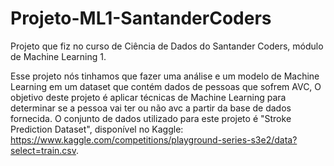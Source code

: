 # Projeto-ML1-SantanderCoders
Projeto que fiz no curso de Ciência de Dados do Santander Coders, módulo de Machine Learning 1.

Esse projeto nós tinhamos que fazer uma análise e um modelo de Machine Learning em um dataset que contém dados de pessoas que sofrem AVC, O objetivo deste projeto é aplicar técnicas de Machine Learning para determinar se a pessoa vai ter ou não avc a partir da base de dados fornecida. O conjunto de dados utilizado para este projeto é "Stroke Prediction Dataset", disponível no Kaggle: https://www.kaggle.com/competitions/playground-series-s3e2/data?select=train.csv.

